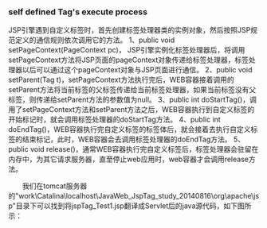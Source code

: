 ### self defined Tag's execute process
JSP引擎遇到自定义标签时，首先创建标签处理器类的实例对象，然后按照JSP规范定义的通信规则依次调用它的方法。
    1、public void setPageContext(PageContext pc)， JSP引擎实例化标签处理器后，将调用setPageContext方法将JSP页面的pageContext对象传递给标签处理器，标签处理器以后可以通过这个pageContext对象与JSP页面进行通信。
    2、public void setParent(Tag t)，setPageContext方法执行完后，WEB容器接着调用的setParent方法将当前标签的父标签传递给当前标签处理器，如果当前标签没有父标签，则传递给setParent方法的参数值为null。
    3、public int doStartTag()，调用了setPageContext方法和setParent方法之后，WEB容器执行到自定义标签的开始标记时，就会调用标签处理器的doStartTag方法。
    4、public int doEndTag()，WEB容器执行完自定义标签的标签体后，就会接着去执行自定义标签的结束标记，此时，WEB容器会去调用标签处理器的doEndTag方法。
    5、public void release()，通常WEB容器执行完自定义标签后，标签处理器会驻留在内存中，为其它请求服务器，直至停止web应用时，web容器才会调用release方法。

 　　我们在tomcat服务器的"work\Catalina\localhost\JavaWeb_JspTag_study_20140816\org\apache\jsp"目录下可以找到将jspTag_Test1.jsp翻译成Servlet后的java源代码，如下图所示：